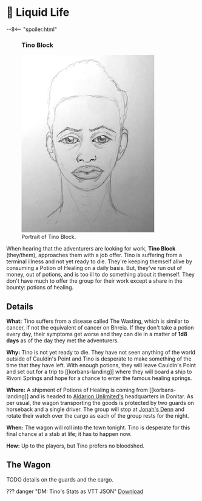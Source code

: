 # 🔐 Liquid Life

--8<-- "spoiler.html"

<figure class="infobox right">
  <h3>Tino Block</h3>
  <a href="/assets/images/tino-block-full.png">
    <img src="/assets/images/tino-block-tiny.png" />
  </a>
  <figcaption>
    Portrait of Tino Block.
  </figcaption>
</figure>

When hearing that the adventurers are looking for work, **Tino Block** (they/them), approaches them with a job offer. Tino is suffering from a terminal illness and not yet ready to die. They're keeping themself alive by consuming a Potion of Healing on a daily basis. But, they've run out of money, out of potions, and is too ill to do something about it themself. They don't have much to offer the group for their work except a share in the bounty: potions of healing.

## Details

**What:** Tino suffers from a disease called The Wasting, which is similar to cancer, if not the equivalent of cancer on Bhreia. If they don't take a potion every day, their symptoms get worse and they can die in a matter of **1d8 days** as of the day they met the adventurers.

**Why:** Tino is not yet ready to die. They have not seen anything of the world outside of Cauldin's Point and Tino is desperate to make something of the time that they have left. With enough potions, they will leave Cauldin's Point and set out for a trip to [[korbans-landing]] where they will board a ship to Rivoni Springs and hope for a chance to enter the famous healing springs.

**Where:** A shipment of Potions of Healing is coming from [[korbans-landing]] and is headed to [Aldarion Unlimited's](../organizations/aldarion-unlimited.md) headquarters in Donitar. As per usual, the wagon transporting the goods is protected by two guards on horseback and a single driver. The group will stop at [Jonah's Denn](../places/jonahs-denn.md) and rotate their watch over the cargo as each of the group rests for the night.

**When:** The wagon will roll into the town tonight. Tino is desperate for this final chance at a stab at life; it has to happen now.

**How:** Up to the players, but Tino prefers no bloodshed.

## The Wagon

TODO details on the guards and the cargo.

??? danger "DM: Tino's Stats as VTT JSON"
    [Download](/assets/json/tino-block.json)
